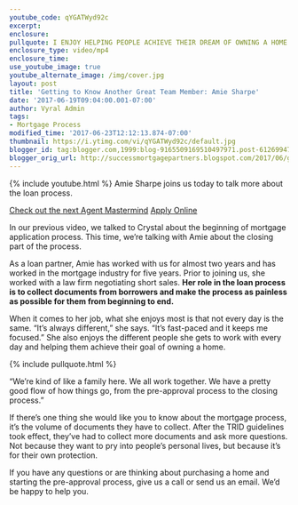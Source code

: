 ```yaml
---
youtube_code: qYGATWyd92c
excerpt:
enclosure:
pullquote: I ENJOY HELPING PEOPLE ACHIEVE THEIR DREAM OF OWNING A HOME.
enclosure_type: video/mp4
enclosure_time:
use_youtube_image: true
youtube_alternate_image: /img/cover.jpg
layout: post
title: 'Getting to Know Another Great Team Member: Amie Sharpe'
date: '2017-06-19T09:04:00.001-07:00'
author: Vyral Admin
tags:
- Mortgage Process
modified_time: '2017-06-23T12:12:13.874-07:00'
thumbnail: https://i.ytimg.com/vi/qYGATWyd92c/default.jpg
blogger_id: tag:blogger.com,1999:blog-9165509169510497971.post-612699472465194824
blogger_orig_url: http://successmortgagepartners.blogspot.com/2017/06/getting-to-know-another-great-team.html
---
```

{% include youtube.html %}
Amie Sharpe joins us today to talk more about the loan process.

<a href="http://agentmastermind.com/kristinjamieson/" target="_blank">Check out the next Agent Mastermind</a>
<a href="https://successmortgagepartners-com.mysecureloan.com/kristin/applications/page1.php?lng=en" target="_blank">Apply Online</a>

In our previous video, we talked to Crystal about the beginning of mortgage application process. This time, we’re talking with Amie about the closing part of the process.

As a loan partner, Amie has worked with us for almost two years and has worked in the mortgage industry for five years. Prior to joining us, she worked with a law firm negotiating short sales. **Her role in the loan process is to collect documents from borrowers and make the process as painless as possible for them from beginning to end.**

When it comes to her job, what she enjoys most is that not every day is the same. “It’s always different,” she says. “It’s fast-paced and it keeps me focused.” She also enjoys the different people she gets to work with every day and helping them achieve their goal of owning a home.

{% include pullquote.html %}

“We’re kind of like a family here. We all work together. We have a pretty good flow of how things go, from the pre-approval process to the closing process.”

If there’s one thing she would like you to know about the mortgage process, it’s the volume of documents they have to collect. After the TRID guidelines took effect, they’ve had to collect more documents and ask more questions. Not because they want to pry into people’s personal lives, but because it’s for their own protection.

If you have any questions or are thinking about purchasing a home and starting the pre-approval process, give us a call or send us an email. We’d be happy to help you.
